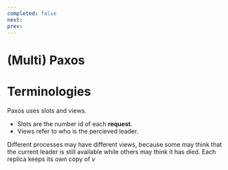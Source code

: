 ```yaml
---
completed: false
next: 
prev: 
---
```


# (Multi) Paxos

# Terminologies

Paxos uses slots and views. 

- Slots are the number id of each **request**.
- Views refer to who is the percieved leader.

Different processes may have different views, because some may think that the current leader is still available while others may think it has died. 
Each replica keeps its own copy of $v$


